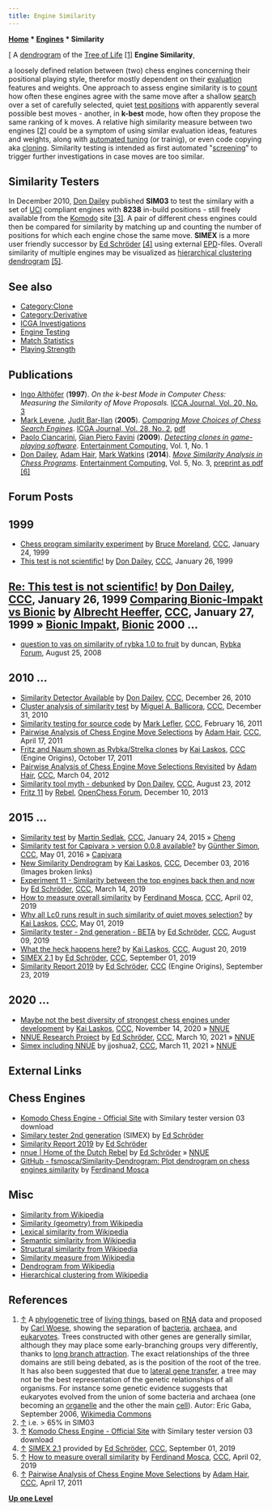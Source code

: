 ```yaml
---
title: Engine Similarity
---
```

**[Home](Home "Home") * [Engines](Engines "Engines") * Similarity**

\[ A [dendrogram](https://en.wikipedia.org/wiki/Dendrogram) of the [Tree of Life](https://en.wikipedia.org/wiki/Tree_of_life) <a id="cite-note-1" href="#cite-ref-1">[1]</a>
**Engine Similarity**,

a loosely defined relation between (two) chess engines concerning their positional playing style, therefor mostly dependent on their [evaluation](Evaluation "Evaluation") features and weights.
One approach to assess engine similarity is to [count](https://en.wikipedia.org/wiki/Similarity_measure) how often these engines agree with the same move after a shallow [search](Search "Search")
over a set of carefully selected, quiet [test positions](Test_Positions "Test-Positions") with apparently several possible best moves - another, in **k-best** mode, how often they propose the same ranking of k moves.
A relative high similarity measure between two engines <a id="cite-note-2" href="#cite-ref-2">[2]</a> could be a symptom of using similar evaluation ideas, features and weights, along with [automated tuning](Automated_Tuning "Automated Tuning") (or trainig), or even code copying aka [cloning](Category:Clone "Category:Clone").
Similarity testing is intended as first automated "[screening](<https://en.wikipedia.org/wiki/Screening_(medicine)>)" to trigger further investigations in case moves are too similar.

## Similarity Testers

In December 2010, [Don Dailey](Don_Dailey "Don Dailey") published **SIM03** to test the similary with a set of [UCI](UCI "UCI") compliant engines with **8238** in-build positions - still freely available from the [Komodo](Komodo "Komodo") site <a id="cite-note-3" href="#cite-ref-3">[3]</a>.
A pair of different chess engines could then be compared for similarity by matching up and counting the number of positions for which each engine chose the same move.
**SIMEX** is a more user friendly successor by [Ed Schröder](Ed_Schroder "Ed Schroder") <a id="cite-note-4" href="#cite-ref-4">[4]</a> using external [EPD](Extended_Position_Description "Extended Position Description")-files.
Overall similarity of multiple engines may be visualized as [hierarchical clustering](https://en.wikipedia.org/wiki/Hierarchical_clustering) [dendrogram](https://en.wikipedia.org/wiki/Dendrogram) <a id="cite-note-5" href="#cite-ref-5">[5]</a>.

## See also

- [Category:Clone](Category:Clone "Category:Clone")
- [Category:Derivative](Category:Derivative "Category:Derivative")
- [ICGA Investigations](ICGA_Investigations "ICGA Investigations")
- [Engine Testing](Engine_Testing "Engine Testing")
- [Match Statistics](Match_Statistics "Match Statistics")
- [Playing Strength](Playing_Strength "Playing Strength")

## Publications

- [Ingo Althöfer](Ingo_Alth%C3%B6fer "Ingo Althöfer") (**1997**). *On the k-best Mode in Computer Chess: Measuring the Similarity of Move Proposals.* [ICCA Journal, Vol. 20, No. 3](ICGA_Journal#20_3 "ICGA Journal")
- [Mark Levene](Mark_Levene "Mark Levene"), [Judit Bar-Ilan](Judit_Bar-Ilan "Judit Bar-Ilan") (**2005**). *[Comparing Move Choices of Chess Search Engines](https://www.researchgate.net/publication/220174440_Comparing_Move_Choices_of_Chess_Search_Engines)*. [ICGA Journal, Vol. 28, No. 2](ICGA_Journal#28_2 "ICGA Journal"), [pdf](http://www.dcs.bbk.ac.uk/~mark/download/fritz_junior_icga.pdf)
- [Paolo Ciancarini](Paolo_Ciancarini "Paolo Ciancarini"), [Gian Piero Favini](index.php?title=Gian_Piero_Favini&action=edit&redlink=1 "Gian Piero Favini (page does not exist)") (**2009**). *[Detecting clones in game-playing software](https://www.sciencedirect.com/science/article/pii/S1875952109000020)*. [Entertainment Computing](http://www.journals.elsevier.com/entertainment-computing/), Vol. 1, No. 1
- [Don Dailey](Don_Dailey "Don Dailey"), [Adam Hair](Adam_Hair "Adam Hair"), [Mark Watkins](Mark_Watkins "Mark Watkins") (**2014**). *[Move Similarity Analysis in Chess Programs](http://www.sciencedirect.com/science/article/pii/S1875952113000177)*. [Entertainment Computing](http://www.journals.elsevier.com/entertainment-computing/), Vol. 5, No. 3, [preprint as pdf](http://magma.maths.usyd.edu.au/~watkins/papers/DHW.pdf) <a id="cite-note-6" href="#cite-ref-6">[6]</a>

## Forum Posts

## 1999

- [Chess program similarity experiment](https://www.stmintz.com/ccc/index.php?id=40708) by [Bruce Moreland](Bruce_Moreland "Bruce Moreland"), [CCC](CCC "CCC"), January 24, 1999
- [This test is not scientific!](https://www.stmintz.com/ccc/index.php?id=40940) by [Don Dailey](Don_Dailey "Don Dailey"), [CCC](CCC "CCC"), January 26, 1999

## [Re: This test is not scientific!](https://www.stmintz.com/ccc/index.php?id=40948) by [Don Dailey](Don_Dailey "Don Dailey"), [CCC](CCC "CCC"), January 26, 1999 [Comparing Bionic-Impakt vs Bionic](https://www.stmintz.com/ccc/index.php?id=41059) by [Albrecht Heeffer](Albrecht_Heeffer "Albrecht Heeffer"), [CCC](CCC "CCC"), January 27, 1999 » [Bionic Impakt](Bionic_Impakt "Bionic Impakt"), [Bionic](Bionic "Bionic") 2000 ...

- [question to vas on similarity of rybka 1.0 to fruit](http://rybkaforum.net/cgi-bin/rybkaforum/topic_show.pl?tid=6772) by duncan, [Rybka Forum](Computer_Chess_Forums "Computer Chess Forums"), August 25, 2008

## 2010 ...

- [Similarity Detector Available](http://www.talkchess.com/forum/viewtopic.php?t=37308) by [Don Dailey](Don_Dailey "Don Dailey"), [CCC](CCC "CCC"), December 26, 2010
- [Cluster analysis of similarity test](http://www.talkchess.com/forum3/viewtopic.php?f=7&t=37381) by [Miguel A. Ballicora](Miguel_A._Ballicora "Miguel A. Ballicora"), [CCC](CCC "CCC"), December 31, 2010
- [Similarity testing for source code](http://www.talkchess.com/forum3/viewtopic.php?f=7&t=38086) by [Mark Lefler](Mark_Lefler "Mark Lefler"), [CCC](CCC "CCC"), February 16, 2011
- [Pairwise Analysis of Chess Engine Move Selections](http://www.talkchess.com/forum/viewtopic.php?t=38772) by [Adam Hair](Adam_Hair "Adam Hair"), [CCC](CCC "CCC"), April 17, 2011
- [Fritz and Naum shown as Rybka/Strelka clones](http://www.talkchess.com/forum3/viewtopic.php?f=10&t=40795) by [Kai Laskos](Kai_Laskos "Kai Laskos"), [CCC](CCC "CCC") (Engine Origins), October 17, 2011
- [Pairwise Analysis of Chess Engine Move Selections Revisited](http://www.talkchess.com/forum/viewtopic.php?t=42737) by [Adam Hair](Adam_Hair "Adam Hair"), [CCC](CCC "CCC"), March 04, 2012
- [Similarity tool myth - debunked](http://www.talkchess.com/forum3/viewtopic.php?f=2&t=44874) by [Don Dailey](Don_Dailey "Don Dailey"), [CCC](CCC "CCC"), August 23, 2012
- [Fritz 11](http://www.open-chess.org/viewtopic.php?f=5&t=2531) by [Rebel](Ed_Schroder "Ed Schroder"), [OpenChess Forum](Computer_Chess_Forums "Computer Chess Forums"), December 10, 2013

## 2015 ...

- [Similarity test](http://www.talkchess.com/forum3/viewtopic.php?f=7&t=55066) by [Martin Sedlak](Martin_Sedlak "Martin Sedlak"), [CCC](CCC "CCC"), January 24, 2015 » [Cheng](Cheng "Cheng")
- [Similarity test for Capivara > version 0.0.8 available?](http://www.talkchess.com/forum3/viewtopic.php?f=2&t=60012) by [Günther Simon](G%C3%BCnther_Simon "Günther Simon"), [CCC](CCC "CCC"), May 01, 2016 » [Capivara](Capivara "Capivara")
- [New Similarity Dendrogram](http://www.talkchess.com/forum3/viewtopic.php?f=2&t=62364) by [Kai Laskos](Kai_Laskos "Kai Laskos"), [CCC](CCC "CCC"), December 03, 2016 (Images broken links)
- [Experiment 11 - Similarity between the top engines back then and now](http://www.talkchess.com/forum3/viewtopic.php?f=2&t=70197) by [Ed Schröder](Ed_Schroder "Ed Schroder"), [CCC](CCC "CCC"), March 14, 2019
- [How to measure overall similarity](http://www.talkchess.com/forum3/viewtopic.php?f=2&t=70390) by [Ferdinand Mosca](Ferdinand_Mosca "Ferdinand Mosca"), [CCC](CCC "CCC"), April 02, 2019
- [Why all Lc0 runs result in such similarity of quiet moves selection?](http://www.talkchess.com/forum3/viewtopic.php?f=2&t=70633) by [Kai Laskos](Kai_Laskos "Kai Laskos"), [CCC](CCC "CCC"), May 01, 2019
- [Similarity tester - 2nd generation - BETA](http://www.talkchess.com/forum3/viewtopic.php?f=2&t=71497) by [Ed Schröder](Ed_Schroder "Ed Schroder"), [CCC](CCC "CCC"), August 09, 2019
- [What the heck happens here?](http://www.talkchess.com/forum3/viewtopic.php?f=7&t=71610) by [Kai Laskos](Kai_Laskos "Kai Laskos"), [CCC](CCC "CCC"), August 20, 2019
- [SIMEX 2.1](http://www.talkchess.com/forum3/viewtopic.php?f=2&t=71709) by [Ed Schröder](Ed_Schroder "Ed Schroder"), [CCC](CCC "CCC"), September 01, 2019
- [Similarity Report 2019](http://www.talkchess.com/forum3/viewtopic.php?f=2&t=71892) by [Ed Schröder](Ed_Schroder "Ed Schroder"), [CCC](CCC "CCC") (Engine Origins), September 23, 2019

## 2020 ...

- [Maybe not the best diversity of strongest chess engines under development](http://www.talkchess.com/forum3/viewtopic.php?f=2&t=75797) by [Kai Laskos](Kai_Laskos "Kai Laskos"), [CCC](CCC "CCC"), November 14, 2020 » [NNUE](NNUE "NNUE")
- [NNUE Research Project](http://www.talkchess.com/forum3/viewtopic.php?f=2&t=76833) by [Ed Schröder](Ed_Schroder "Ed Schroder"), [CCC](CCC "CCC"), March 10, 2021 » [NNUE](NNUE "NNUE")
- [Simex including NNUE](http://www.talkchess.com/forum3/viewtopic.php?f=2&t=76840) by jjoshua2, [CCC](CCC "CCC"), March 11, 2021 » [NNUE](NNUE "NNUE")

## External Links

## Chess Engines

- [Komodo Chess Engine - Official Site](https://komodochess.com/downloads.htm) with Similary tester version 03 download
- [Similary tester 2nd generation](http://rebel13.nl/misc/simex.html) (SIMEX) by [Ed Schröder](Ed_Schroder "Ed Schroder")
- [Similarity Report 2019](http://rebel13.nl/misc/sim2019.html) by [Ed Schröder](Ed_Schroder "Ed Schroder")
- [nnue | Home of the Dutch Rebel](http://rebel13.nl/home/nnue.html) by [Ed Schröder](Ed_Schroder "Ed Schroder") » [NNUE](NNUE "NNUE")
- [GitHub - fsmosca/Similarity-Dendrogram: Plot dendrogram on chess engines similarity](https://github.com/fsmosca/Similarity-Dendrogram) by [Ferdinand Mosca](Ferdinand_Mosca "Ferdinand Mosca")

## Misc

- [Similarity from Wikipedia](https://en.wikipedia.org/wiki/Similarity)
- [Similarity (geometry) from Wikipedia](<https://en.wikipedia.org/wiki/Similarity_(geometry)>)
- [Lexical similarity from Wikipedia](https://en.wikipedia.org/wiki/Lexical_similarity)
- [Semantic similarity from Wikipedia](https://en.wikipedia.org/wiki/Semantic_similarity)
- [Structural similarity from Wikipedia](https://en.wikipedia.org/wiki/Structural_similarity)
- [Similarity measure from Wikipedia](https://en.wikipedia.org/wiki/Similarity_measure)
- [Dendrogram from Wikipedia](https://en.wikipedia.org/wiki/Dendrogram)
- [Hierarchical clustering from Wikipedia](https://en.wikipedia.org/wiki/Hierarchical_clustering)

## References

1. <a id="cite-ref-1" href="#cite-note-1">↑</a>
   A [phylogenetic tree](https://en.wikipedia.org/wiki/Phylogenetic_tree) of [living things](https://en.wikipedia.org/wiki/Life), based on [RNA](https://en.wikipedia.org/wiki/RNA) data and proposed by [Carl Woese](https://en.wikipedia.org/wiki/Carl_Woese),
   showing the separation of [bacteria](https://en.wikipedia.org/wiki/Bacteria), [archaea](https://en.wikipedia.org/wiki/Archaea), and [eukaryotes](https://en.wikipedia.org/wiki/Eukaryote).
   Trees constructed with other genes are generally similar, although they may place some early-branching groups very differently, thanks to [long branch attraction](https://en.wikipedia.org/wiki/Long_branch_attraction). The exact relationships of the three domains are still being debated, as is the position of the root of the tree. It has also been suggested that due to [lateral gene transfer](https://en.wikipedia.org/wiki/Horizontal_gene_transfer), a tree may not be the best representation of the genetic relationships of all organisms. For instance some genetic evidence suggests that eukaryotes evolved from the union of some bacteria and archaea (one becoming an [organelle](https://en.wikipedia.org/wiki/Organelle) and the other the main [cell](<https://en.wikipedia.org/wiki/Cell_(biology)>)).
   Autor: Eric Gaba, September 2006, [Wikimedia Commons](https://en.wikipedia.org/wiki/Wikimedia_Commons)
1. <a id="cite-ref-2" href="#cite-note-2">↑</a> i.e. > 65% in SIM03
1. <a id="cite-ref-3" href="#cite-note-3">↑</a> [Komodo Chess Engine - Official Site](https://komodochess.com/downloads.htm) with Similary tester version 03 download
1. <a id="cite-ref-4" href="#cite-note-4">↑</a> [SIMEX 2.1](http://www.talkchess.com/forum3/viewtopic.php?f=2&t=71709) provided by [Ed Schröder](Ed_Schroder "Ed Schroder"), [CCC](CCC "CCC"), September 01, 2019
1. <a id="cite-ref-5" href="#cite-note-5">↑</a> [How to measure overall similarity](http://www.talkchess.com/forum3/viewtopic.php?f=2&t=70390) by [Ferdinand Mosca](Ferdinand_Mosca "Ferdinand Mosca"), [CCC](CCC "CCC"), April 02, 2019
1. <a id="cite-ref-6" href="#cite-note-6">↑</a> [Pairwise Analysis of Chess Engine Move Selections](http://www.talkchess.com/forum/viewtopic.php?t=38772) by [Adam Hair](Adam_Hair "Adam Hair"), [CCC](CCC "CCC"), April 17, 2011

**[Up one Level](Engines "Engines")**

